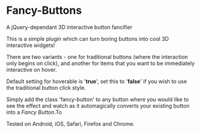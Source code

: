 # Fancy-Buttons
A jQuery-dependant 3D interactive button fancifier

This is a simple plugin which can turn boring buttons into cool 3D interactive widgets!

There are two variants - one for traditional buttons (where the interaction only begins on click), and another for items that you want to be immediately interactive on hover.

Default setting for hoverable is '<b>true</b>', set this to '<b>false</b>' if you wish to use the traditional button click style.

Simply add the class 'fancy-button' to any button where you would like to see the effect and watch as it automagically converts your existing button into a <i>Fancy Button</i>.To 

Tested on Android, iOS, Safari, Firefox and Chrome.
